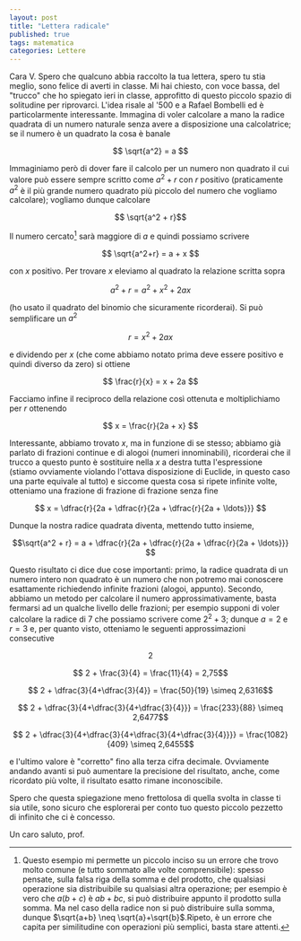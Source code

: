 ```yaml
---
layout: post
title: "Lettera radicale"
published: true
tags: matematica
categories: Lettere
---
```


Cara V. Spero che qualcuno abbia raccolto la tua lettera, spero tu stia meglio,
sono felice di averti in classe. Mi hai chiesto, con voce bassa, del "trucco"
che ho spiegato ieri in classe, approfitto di questo piccolo spazio 
di solitudine per riprovarci. L'idea risale al '500 e a Rafael Bombelli ed è particolarmente
interessante. Immagina di voler calcolare a mano la radice quadrata di un numero
naturale senza avere a disposizione una calcolatrice; se il numero è un quadrato la cosa
è banale

$$ \sqrt{a^2} = a $$

Immaginiamo però di dover fare il calcolo per un numero non quadrato il cui
valore può essere sempre scritto come $a^2 + r$ con $r$ positivo (praticamente
$a^2$ è il più grande numero quadrato più piccolo del numero che vogliamo
calcolare); vogliamo dunque calcolare

$$ \sqrt{a^2 + r}$$

Il numero cercato[^1] sarà maggiore di $a$ e quindi possiamo scrivere

$$ \sqrt{a^2+r} = a + x $$

con $x$ positivo. Per trovare $x$ eleviamo al quadrato la relazione scritta
sopra

$$ a^2 + r = a^2 + x^2 + 2ax $$

(ho usato il quadrato del binomio che sicuramente ricorderai). Si può
semplificare un $a^2$

$$ r = x^2 + 2ax$$

e dividendo per $x$ (che come abbiamo notato prima deve essere positivo e quindi
diverso da zero) si ottiene

$$ \frac{r}{x} = x + 2a $$

Facciamo infine il reciproco della relazione così ottenuta e moltiplichiamo per
$r$ ottenendo

$$ x = \frac{r}{2a + x} $$

Interessante, abbiamo trovato $x$, ma in funzione di se stesso; abbiamo già
parlato di frazioni continue e di alogoi (numeri innominabili), ricorderai che
il trucco a questo punto è sostituire nella $x$ a destra tutta l'espressione
(stiamo ovviamente violando l'ottava disposizione di Euclide, in questo caso una 
parte equivale al tutto) e siccome questa cosa si ripete infinite volte,
otteniamo una frazione di frazione di frazione senza fine

$$ x = \dfrac{r}{2a + \dfrac{r}{2a + \dfrac{r}{2a + \ldots}}} $$

Dunque la nostra radice quadrata diventa, mettendo tutto insieme,

$$\sqrt{a^2 + r} = a + \dfrac{r}{2a + \dfrac{r}{2a + \dfrac{r}{2a + \ldots}}} $$

Questo risultato ci dice due cose importanti: primo, la radice quadrata di un
numero intero non quadrato è un numero che non potremo mai conoscere esattamente
richiedendo infinite frazioni (alogoi, appunto). Secondo, abbiamo un metodo per
calcolare il numero approssimativamente, basta fermarsi ad un qualche livello
delle frazioni; per esempio supponi di voler calcolare la radice di $7$ che
possiamo scrivere come $2^2+3$; dunque $a=2$ e $r=3$ e, per quanto visto, 
otteniamo le seguenti approssimazioni consecutive

$$ 2 $$

$$ 2 + \frac{3}{4} = \frac{11}{4} = 2,75$$

$$ 2 + \dfrac{3}{4+\dfrac{3}{4}} = \frac{50}{19} \simeq 2,6316$$

$$ 2 + \dfrac{3}{4+\dfrac{3}{4+\dfrac{3}{4}}} = \frac{233}{88} \simeq 2,6477$$

$$ 2 + \dfrac{3}{4+\dfrac{3}{4+\dfrac{3}{4+\dfrac{3}{4}}}} = \frac{1082}{409} \simeq 2,6455$$

e l'ultimo valore è "corretto" fino alla terza cifra decimale. Ovviamente
andando avanti si può aumentare la precisione del risultato, anche, come
ricordato più volte, il risultato esatto rimane inconoscibile. 

Spero che questa spiegazione meno frettolosa di quella svolta in classe ti sia
utile, sono sicuro che esplorerai per conto tuo questo piccolo pezzetto di
infinito che ci è concesso.

Un caro saluto, prof.

[^1]: Questo esempio mi permette un piccolo inciso su un errore che trovo molto comune (e tutto sommato alle volte comprensibile): spesso pensate, sulla falsa riga della somma e del prodotto, che qualsiasi operazione sia distribuibile su qualsiasi altra operazione; per esempio è vero che $a(b+c)$ è $ab + bc$, si può distribuire appunto il prodotto sulla somma. Ma nel caso della radice non si può distribuire sulla somma, dunque $\sqrt{a+b} \neq \sqrt{a}+\sqrt{b}$.Ripeto, è un errore che capita per similitudine con operazioni più semplici, basta stare attenti.


